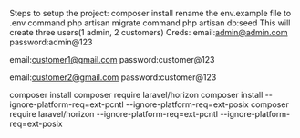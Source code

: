 Steps to setup the project:
composer install
rename the env.example file to .env
command php artisan migrate
command php artisan db:seed
This will create three users(1 admin, 2 customers)
Creds:
email:admin@admin.com
password:admin@123

email:customer1@gmail.com
password:customer@123

email:customer2@gmail.com
password:customer@123

composer install
composer require laravel/horizon
composer install --ignore-platform-req=ext-pcntl --ignore-platform-req=ext-posix
composer require laravel/horizon --ignore-platform-req=ext-pcntl --ignore-platform-req=ext-posix